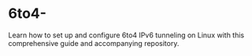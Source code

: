 # 6to4-
Learn how to set up and configure 6to4 IPv6 tunneling on Linux with this comprehensive guide and accompanying repository. 
